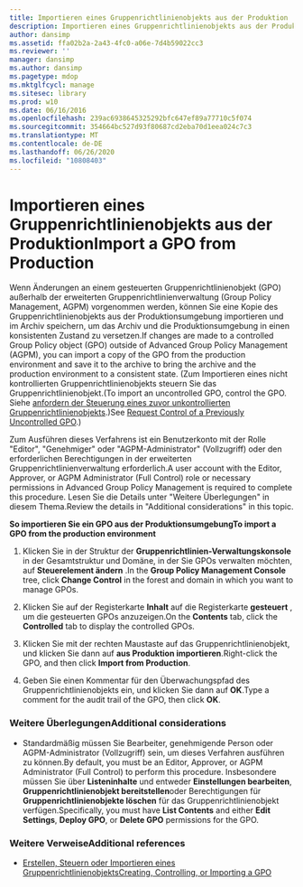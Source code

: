 ```yaml
---
title: Importieren eines Gruppenrichtlinienobjekts aus der Produktion
description: Importieren eines Gruppenrichtlinienobjekts aus der Produktion
author: dansimp
ms.assetid: ffa02b2a-2a43-4fc0-a06e-7d4b59022cc3
ms.reviewer: ''
manager: dansimp
ms.author: dansimp
ms.pagetype: mdop
ms.mktglfcycl: manage
ms.sitesec: library
ms.prod: w10
ms.date: 06/16/2016
ms.openlocfilehash: 239ac6938645325292bfc647ef89a77710c5f074
ms.sourcegitcommit: 354664bc527d93f80687cd2eba70d1eea024c7c3
ms.translationtype: MT
ms.contentlocale: de-DE
ms.lasthandoff: 06/26/2020
ms.locfileid: "10808403"
---
```

# <span data-ttu-id="dd244-103">Importieren eines Gruppenrichtlinienobjekts aus der Produktion</span><span class="sxs-lookup"><span data-stu-id="dd244-103">Import a GPO from Production</span></span>


<span data-ttu-id="dd244-104">Wenn Änderungen an einem gesteuerten Gruppenrichtlinienobjekt (GPO) außerhalb der erweiterten Gruppenrichtlinienverwaltung (Group Policy Management, AGPM) vorgenommen werden, können Sie eine Kopie des Gruppenrichtlinienobjekts aus der Produktionsumgebung importieren und im Archiv speichern, um das Archiv und die Produktionsumgebung in einen konsistenten Zustand zu versetzen.</span><span class="sxs-lookup"><span data-stu-id="dd244-104">If changes are made to a controlled Group Policy object (GPO) outside of Advanced Group Policy Management (AGPM), you can import a copy of the GPO from the production environment and save it to the archive to bring the archive and the production environment to a consistent state.</span></span> <span data-ttu-id="dd244-105">(Zum Importieren eines nicht kontrollierten Gruppenrichtlinienobjekts steuern Sie das Gruppenrichtlinienobjekt.</span><span class="sxs-lookup"><span data-stu-id="dd244-105">(To import an uncontrolled GPO, control the GPO.</span></span> <span data-ttu-id="dd244-106">Siehe [anfordern der Steuerung eines zuvor unkontrollierten Gruppenrichtlinienobjekts](request-control-of-a-previously-uncontrolled-gpo.md).)</span><span class="sxs-lookup"><span data-stu-id="dd244-106">See [Request Control of a Previously Uncontrolled GPO](request-control-of-a-previously-uncontrolled-gpo.md).)</span></span>

<span data-ttu-id="dd244-107">Zum Ausführen dieses Verfahrens ist ein Benutzerkonto mit der Rolle "Editor", "Genehmiger" oder "AGPM-Administrator" (Vollzugriff) oder den erforderlichen Berechtigungen in der erweiterten Gruppenrichtlinienverwaltung erforderlich.</span><span class="sxs-lookup"><span data-stu-id="dd244-107">A user account with the Editor, Approver, or AGPM Administrator (Full Control) role or necessary permissions in Advanced Group Policy Management is required to complete this procedure.</span></span> <span data-ttu-id="dd244-108">Lesen Sie die Details unter "Weitere Überlegungen" in diesem Thema.</span><span class="sxs-lookup"><span data-stu-id="dd244-108">Review the details in "Additional considerations" in this topic.</span></span>

**<span data-ttu-id="dd244-109">So importieren Sie ein GPO aus der Produktionsumgebung</span><span class="sxs-lookup"><span data-stu-id="dd244-109">To import a GPO from the production environment</span></span>**

1.  <span data-ttu-id="dd244-110">Klicken Sie in der Struktur der **Gruppenrichtlinien-Verwaltungskonsole** in der Gesamtstruktur und Domäne, in der Sie GPOs verwalten möchten, auf **Steuerelement ändern** .</span><span class="sxs-lookup"><span data-stu-id="dd244-110">In the **Group Policy Management Console** tree, click **Change Control** in the forest and domain in which you want to manage GPOs.</span></span>

2.  <span data-ttu-id="dd244-111">Klicken Sie auf der Registerkarte **Inhalt** auf die Registerkarte **gesteuert** , um die gesteuerten GPOs anzuzeigen.</span><span class="sxs-lookup"><span data-stu-id="dd244-111">On the **Contents** tab, click the **Controlled** tab to display the controlled GPOs.</span></span>

3.  <span data-ttu-id="dd244-112">Klicken Sie mit der rechten Maustaste auf das Gruppenrichtlinienobjekt, und klicken Sie dann auf **aus Produktion importieren**.</span><span class="sxs-lookup"><span data-stu-id="dd244-112">Right-click the GPO, and then click **Import from Production**.</span></span>

4.  <span data-ttu-id="dd244-113">Geben Sie einen Kommentar für den Überwachungspfad des Gruppenrichtlinienobjekts ein, und klicken Sie dann auf **OK**.</span><span class="sxs-lookup"><span data-stu-id="dd244-113">Type a comment for the audit trail of the GPO, then click **OK**.</span></span>

### <span data-ttu-id="dd244-114">Weitere Überlegungen</span><span class="sxs-lookup"><span data-stu-id="dd244-114">Additional considerations</span></span>

-   <span data-ttu-id="dd244-115">Standardmäßig müssen Sie Bearbeiter, genehmigende Person oder AGPM-Administrator (Vollzugriff) sein, um dieses Verfahren ausführen zu können.</span><span class="sxs-lookup"><span data-stu-id="dd244-115">By default, you must be an Editor, Approver, or AGPM Administrator (Full Control) to perform this procedure.</span></span> <span data-ttu-id="dd244-116">Insbesondere müssen Sie über **Listeninhalte** und entweder **Einstellungen bearbeiten**, **Gruppenrichtlinienobjekt bereitstellen**oder Berechtigungen für **Gruppenrichtlinienobjekte löschen** für das Gruppenrichtlinienobjekt verfügen.</span><span class="sxs-lookup"><span data-stu-id="dd244-116">Specifically, you must have **List Contents** and either **Edit Settings**, **Deploy GPO**, or **Delete GPO** permissions for the GPO.</span></span>

### <span data-ttu-id="dd244-117">Weitere Verweise</span><span class="sxs-lookup"><span data-stu-id="dd244-117">Additional references</span></span>

-   [<span data-ttu-id="dd244-118">Erstellen, Steuern oder Importieren eines Gruppenrichtlinienobjekts</span><span class="sxs-lookup"><span data-stu-id="dd244-118">Creating, Controlling, or Importing a GPO</span></span>](creating-controlling-or-importing-a-gpo-editor.md)

 

 





